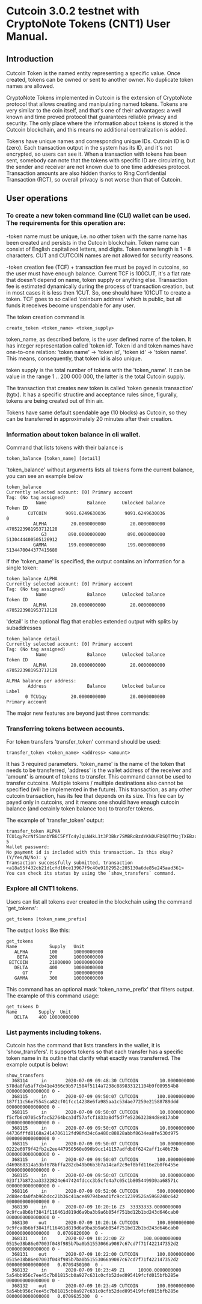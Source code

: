 
# Cutcoin 3.0.2 testnet with CryptoNote Tokens (CNT1) User Manual.

## Introduction

Cutcoin Token is the named entity representing a specific value. Once created, tokens can be owned or sent to another owner. No duplicate token names are allowed.

CryptoNote Tokens implemented in Cutcoin is the extension of CryptoNote protocol that allows creating and manipulating named tokens. Tokens are very similar to the coin itself, and that's one of their advantages: a well known and time proved protocol that guarantees reliable privacy and security. The only place where the information about tokens is stored is the Cutcoin blockchain, and this means no additional centralization is added.

Tokens have unique names and corresponding unique IDs. Cutcoin ID is 0 (zero). Each transaction output in the system has its ID, and it's not encrypted, so users can see it. When a transaction with tokens has been sent, somebody can note that the tokens with specific ID are circulating, but the sender and receiver are not known due to one time addreses protocol. Transaction amounts are also hidden thanks to Ring Confidential Transaction (RCT), so overall privacy is not worse than that of Cutcoin.

## User operations

### To create a new token command line (CLI) wallet can be used. The requirements for this operation are:

-token name must be unique, i.e. no other token with the same name has been created and persists in the Cutcoin blockchain. Token name can consist of English capitalized letters, and digits. Token name length is 1 - 8 characters. CUT and CUTCOIN names are not allowed for security reasons.

-token creation fee (TCF) + transaction fee must be payed in cutcoins, so the user must have enough balance. Current TCF is 100CUT, it's a flat rate that doesn't depend on name, token supply or anything else. Transaction fee is estimated dynamically during the process of transaction creation, but in most cases it is less then 1CUT. So, one should have 101CUT to create a token. TCF goes to so called 'coinburn address' which is public, but all funds it receives become unspendable for any user.

The token creation command is

```
create_token <token_name> <token_supply>
```

token_name, as described before, is the user defined name of the token. It has integer representation called 'token id'. Token id and token names have one-to-one relation: 'token name' -> 'token id', 'token id' -> 'token name'. This means, consequently, that token id is also unique.

token supply is the total number of tokens with the 'token_name'. It can be value in the range 1 .. 200 000 000, the latter is the total Cutcoin supply.

The transaction that creates new token is called 'token genesis transaction' (tgtx). It has a specific structire and acceptance rules since, figurally, tokens are being created out of thin air.

Tokens have same default spendable age (10 blocks) as Cutcoin, so they can be transferred in approximately 20 minutes after their creation.


### Information about token balance in cli wallet.
Command that lists tokens with their balance is 

```
token_balance [token_name] [detail]
```

'token_balance' without arguments lists all tokens form the current balance, you can see an example below

```
token_balance
Currently selected account: [0] Primary account
Tag: (No tag assigned)
           Name               Balance      Unlocked balance              Token ID
        CUTCOIN       9091.6249630036       9091.6249630036                     0
          ALPHA         20.0000000000         20.0000000000   4705223981953712128
             G3        890.0000000000        890.0000000000   5130444400505126912
          GAMMA        199.0000000000        199.0000000000   5134470044377415680
```

If the 'token_name' is specified, the output contains an information for a single token:

```
token_balance ALPHA
Currently selected account: [0] Primary account
Tag: (No tag assigned)
           Name               Balance      Unlocked balance              Token ID
          ALPHA         20.0000000000         20.0000000000   4705223981953712128
```

'detail' is the optional flag that enables extended output with splits by subaddresses

```
token_balance detail
Currently selected account: [0] Primary account
Tag: (No tag assigned)
           Name               Balance      Unlocked balance              Token ID
          ALPHA         20.0000000000         20.0000000000   4705223981953712128

ALPHA balance per address:
        Address               Balance      Unlocked balance                 Label
       0 TCU1qy         20.0000000000         20.0000000000       Primary account
```

The major new features are beyond just three commands:


### Transferring tokens between accounts.

For token transfers 'transfer_token' command should be used:

```
transfer_token <token_name> <address> <amount>
```

It has 3 required parameters. 'token_name' is the name of the token that needs to be transferred, 'address' is the wallet address of the receiver and 'amount' is amount of tokens to transfer. This command cannot be used to transfer cutcoins. Multiple tokens / multiple destinations also cannot be specified (will be implemented in the future). This transaction, as any other cutcoin transaction, has its fee that depends on its size. This fee can by payed only in cutcoins, and it means one should have enaugh cutcoin balance (and cerainly token balance too) to transfer tokens.

The example of 'transfer_token' output:

```
transfer_token ALPHA TCU1qyPcrNfS1mnbYB6C5FfTc4yJqLN4kL1t3P3Bkr7SMBRcBzdYKkDUFDSQTfMzjTXEBzqu29bEZR91PKbWxmzY3ah3X5SDJs 5
Wallet password: 
No payment id is included with this transaction. Is this okay?  (Y/Yes/N/No): y
Transaction successfully submitted, transaction <a18a55f432cb21d1cfd10ce13967f9c40e9102952c205130a6de85e245aad361>
You can check its status by using the `show_transfers` command.
```

### Explore all CNT1 tokens.

Users can list all tokens ever created in the blockchain using the command 'get_tokens':

```
get_tokens [token_name_prefix]
```
The output looks like this:

```
get_tokens
Name            Supply   Unit
   ALPHA        100      10000000000
    BETA        200      10000000000
 BITCOIN        21000000 10000000000
   DELTA        400      10000000000
      G7        7        10000000000
   GAMMA        300      10000000000
```

This command has an optional mask 'token_name_prefix' that filters output. The example of this command usage:

```
get_tokens D
Name    	Supply	Unit
   DELTA	400	10000000000
```

### List payments including tokens.

Cutcoin has the command that lists transfers in the wallet, it is 'show_transfers'. It supports tokens so that each transfer has a specific token name in its outline that clarify what exactly was transferred. The example output is below:

```
show_transfers
  368114     in       2020-07-09 09:48:30 CUTCOIN        10.0000000000 578da8fa5af7cb41e4366c9b571504f5114a7238c889833121104b9f089554b8 0000000000000000 0 - 
  368115     in       2020-07-09 09:50:07 CUTCOIN       100.0000000000 187f11c56e75545ca82cf01fcc14238e6fa985aa1c53dae77259e21588789ddd 0000000000000000 0 - 
  368115     in       2020-07-09 09:50:07 CUTCOIN        10.0000000000 f5cfb6c0705c5fac52764bca3df57afcf1833a8df5d7fe523632384d8e817ab0 0000000000000000 0 - 
  368115     in       2020-07-09 09:50:07 CUTCOIN        10.0000000000 44736fffd8168a2414706112fd98fd34c6a480c88828abbf8634ea8fe530d975 0000000000000000 0 - 
  368115     in       2020-07-09 09:50:07 CUTCOIN        10.0000000000 0222e6079f42fb2e2ee447950560e090b9cc141157adfdb8f6242aff1c40b73b 0000000000000000 0 - 
  368115     in       2020-07-09 09:50:07 CUTCOIN       100.0000000000 d469868314a53bf678bffa282cb49b06b3b7a14caf2c9ef8bfd116e2b0f6455e 0000000000000000 0 - 
  368115     in       2020-07-09 09:50:07 CUTCOIN        10.0000000000 023f17b872aa33322824e647424fdccc3b5cfe4a7c05c1b805449930aa68571c 0000000000000000 0 - 
  368116     in       2020-07-09 09:52:06 CUTCOIN       500.0000000000 2d88ecda0fab96bdcc21b36c41ace49794bead1fc9cc12399526a5968240c642 0000000000000000 0 - 
  368130     in       2020-07-09 10:20:16 Z3  33333333.0000000000 9c9fca8b6bf3841f116461d819d6a9ba3b9a6b054f751bd12b1bd243d646cab0 0000000000000000 0 - 
  368130    out       2020-07-09 10:20:16 CUTCOIN       100.0000000000 9c9fca8b6bf3841f116461d819d6a9ba3b9a6b054f751bd12b1bd243d646cab0 0000000000000000   0.0709820600  0 - 
  368131     in       2020-07-09 10:22:00 Z2       100.0000000000 0515e38b86e07003f048f985b7ba0b51553066a9087c67cd7f71f422147352d2 0000000000000000 0 - 
  368131    out       2020-07-09 10:22:00 CUTCOIN       100.0000000000 0515e38b86e07003f048f985b7ba0b51553066a9087c67cd7f71f422147352d2 0000000000000000   0.0709450100  0 - 
  368132     in       2020-07-09 10:23:49 Z1     10000.0000000000 5a54bb956c7ee45c7b01815cb0a927c631c0cfb52ded095419fcfd015bfb285e 0000000000000000 0 - 
  368132    out       2020-07-09 10:23:49 CUTCOIN       100.0000000000 5a54bb956c7ee45c7b01815cb0a927c631c0cfb52ded095419fcfd015bfb285e 0000000000000000   0.0709635300  0 - 
```
